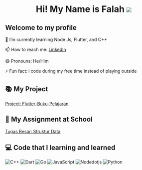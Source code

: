 <h1 align = "center">
  Hi! My Name is Falah
  <img src = "https://media0.giphy.com/media/bbJ9prAdyaIrm/giphy.gif">
</h1>
<h2> Welcome to my profile </h2>

<p>🌱 I’m currently learning Node Js, Flutter, and C++</p>
<p>📫 How to reach me: <a href="https://www.linkedin.com/in/falah-asyraf-darmawan-putra-4699b9207/">LinkedIn</a></p>
<p>😄 Pronouns: He/Him</p>
<p>⚡ Fun fact: i code during my free time instead of playing outside</p>


## 📚 My Project
<a href = "https://github.com/DeepSyyy/Buku_Pelajaran_Flutter">Project: Flutter-Buku-Pelajaran</a>

## 📖 My Assignment at School
<a href = "https://github.com/DeepSyyy/TUBES_CODEBLOCKS">Tugas Besar: Struktur Data</a>

## 💻 Code that I learning and learned
<p>
  <img alt="C++" src ="https://img.shields.io/badge/-C++-1474c5?logo=c%2B%2B&style=flat-square">
  <img alt="Dart" src = "https://img.shields.io/badge/-Dart-1a408b?logo=dart&style=flat-square">
  <img alt="Go" src = "https://img.shields.io/badge/-GO-8bd8bd?logo=go&style=flat-square&logoColor=white">
  <img alt ="JavaScript" src = "https://img.shields.io/badge/-JavaScript-fff001?logo=JavaScript&style=flat-square&logoColor=white">
  <img alt ="Nodedotjs" src = "https://img.shields.io/badge/-NodeJs-00d040?logo=nodedotjs&style=flat-square&logoColor=white">
  <img alt = "Python" src = "https://img.shields.io/badge/-Python-fffa00?logo=python&style=flat-square&logoColor=white">
</p>
<!--
**DeepSyyy/DeepSyyy** is a ✨ _special_ ✨ repository because its `README.md` (this file) appears on your GitHub profile.

Here are some ideas to get you started:

- 🔭 I’m currently study at on telkom
- 🌱 I’m currently learning ...
- 👯 I’m looking to collaborate on ...
- 🤔 I’m looking for help with ...
- 💬 Ask me about ...
- 📫 How to reach me: ...
- 😄 Pronouns: ...
- ⚡ Fun fact: ...
-->
